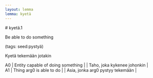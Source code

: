 ```yaml
---
layout: lemma
lemma: kyetä
---
```


<div class="sense">
# <span class="sensename">kyetä.1</span>

<span class="description">Be able to do something</span>

(tags: seed:pystyä)

<span class="description">Kyetä tekemään jotakin</span>

A0 | Entity capable of doing something |   | Taho, joka kykenee johonkin |  
A1 | Thing arg0 is able to do |   | Asia, jonka arg0 pystyy tekemään |  

</div>

